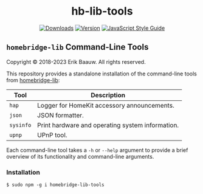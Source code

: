 <span align="center">

# hb-lib-tools
[![Downloads](https://img.shields.io/npm/dt/homebridge-lib-tools.svg)](https://www.npmjs.com/package/homebridge-lib-tools)
[![Version](https://img.shields.io/npm/v/homebridge-lib-tools.svg)](https://www.npmjs.com/package/homebridge-lib-tools)
[![JavaScript Style Guide](https://img.shields.io/badge/code_style-standard-brightgreen.svg)](https://standardjs.com)

</span>

## `homebridge-lib` Command-Line Tools
Copyright © 2018-2023 Erik Baauw. All rights reserved.

This repository provides a standalone installation of the command-line tools from [homebridge-lib](https://github.com/ebaauw/homebridge-lib):

Tool      | Description
--------- | -----------
`hap`     | Logger for HomeKit accessory announcements.
`json`    | JSON formatter.
`sysinfo` | Print hardware and operating system information.
`upnp`    | UPnP tool.

Each command-line tool takes a `-h` or `--help` argument to provide a brief overview of its functionality and command-line arguments.

### Installation
```
$ sudo npm -g i homebridge-lib-tools
```
